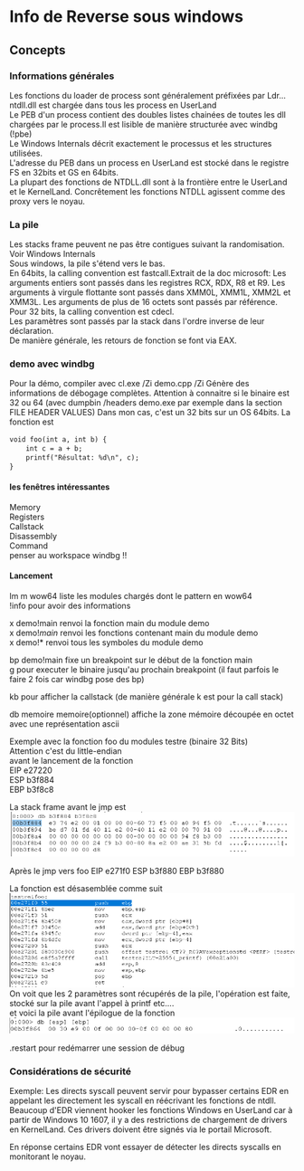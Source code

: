 # Info de Reverse sous windows

## Concepts
### Informations générales  
Les fonctions du loader de process sont généralement préfixées par Ldr...  
ntdll.dll est chargée dans tous les process en UserLand   
Le PEB d'un process contient des doubles listes chainées de toutes les dll chargées par le process.Il est lisible de manière structurée avec windbg (!pbe)   
Le Windows Internals décrit exactement le processus et les structures utilisées.  
L'adresse du PEB dans un process en UserLand est stocké dans le registre FS en 32bits et GS en 64bits.  
La plupart des fonctions de NTDLL.dll sont à la frontière entre le UserLand et le KernelLand. Concrêtement les fonctions NTDLL agissent comme des proxy vers le noyau.  

### La pile
Les stacks frame peuvent ne pas être contigues suivant la randomisation. Voir Windows Internals  
Sous windows, la pile s'étend vers le bas.  
En 64bits, la calling convention est fastcall.Extrait de la doc microsoft: Les arguments entiers sont passés dans les registres RCX, RDX, R8 et R9. Les arguments à virgule flottante sont passés dans XMM0L, XMM1L, XMM2L et XMM3L. Les arguments de plus de 16 octets sont passés par référence.   
Pour 32 bits, la calling convention est cdecl.  
Les paramètres sont passés par la stack dans l'ordre inverse de leur déclaration.  
De manière générale, les retours de fonction se font via EAX.


### demo avec windbg
Pour la démo, compiler avec cl.exe /Zi demo.cpp
/Zi Génère des informations de débogage complètes.
Attention à connaitre si le binaire est 32 ou 64 (avec dumpbin /headers demo.exe par exemple dans la section FILE HEADER VALUES)
Dans mon cas, c'est un 32 bits sur un OS 64bits.
La fonction est
```
void foo(int a, int b) {
    int c = a + b;
    printf("Résultat: %d\n", c);
}
```
#### les fenêtres intéressantes
Memory  
Registers  
Callstack  
Disassembly  
Command  
penser au workspace windbg !!  

#### Lancement

lm m wow64 liste les modules chargés dont le pattern en wow64  
!info pour avoir des informations  

x demo!main renvoi la fonction main du module demo  
x demo!*main* renvoi les fonctions contenant main du module demo  
x demo!* renvoi tous les symboles du module demo  

bp demo!main fixe un breakpoint sur le début de la fonction main  
g pour executer le binaire jusqu'au prochain breakpoint (il faut parfois le faire 2 fois car windbg pose des bp)  

kb pour afficher la callstack (de manière générale k est pour la call stack)  

db memoire memoire(optionnel) affiche la zone mémoire découpée en octet avec une représentation ascii  

Exemple avec la fonction foo du modules testre (binaire 32 Bits)  
Attention c'est du little-endian  
avant le lancement de la fonction   
EIP e27220  
ESP b3f884  
EBP b3f8c8  

La stack frame avant le jmp est 
![alt text](image.png)

Après le jmp vers foo
EIP e271f0 
ESP b3f880
EBP b3f880

La fonction est désasemblée comme suit
![alt text](image-1.png)
On voit que les 2 paramètres sont récupérés de la pile, l'opération est faite, stocké sur la pile avant l'appel à printf etc....    
et voici la pile avant l'épilogue de la fonction  
![alt text](image-2.png)

.restart pour redémarrer une session de débug  

 ### Considérations de sécurité 
Exemple: Les directs syscall peuvent servir pour bypasser certains EDR en appelant les directement les syscall en réécrivant les fonctions de ntdll. Beaucoup d'EDR viennent hooker les fonctions Windows en UserLand car à partir de Windows 10 1607, il y a des restrictions de chargement de drivers en KernelLand. Ces drivers doivent être signés via le portail Microsoft.  

En réponse certains EDR vont essayer de détecter les directs syscalls en monitorant le noyau. 
